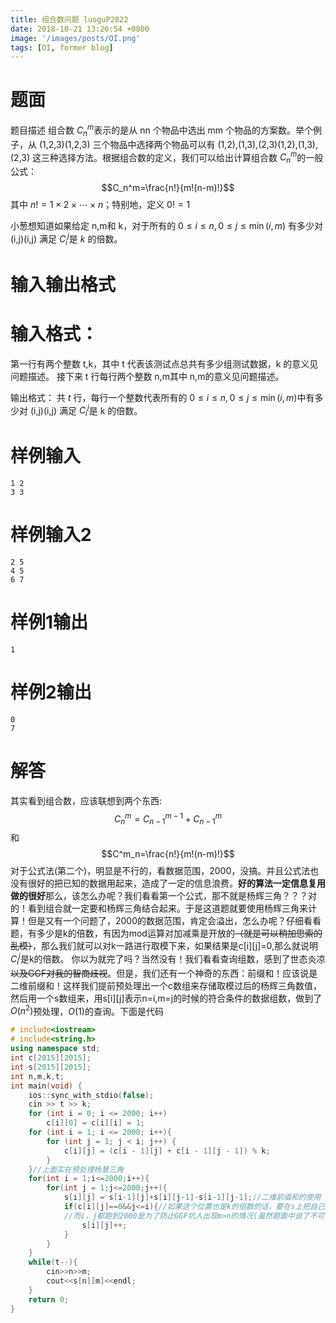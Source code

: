 ```yaml
---
title: 组合数问题 luoguP2822
date: 2018-10-21 13:26:54 +0800
image: '/images/posts/OI.png'
tags: [OI, former blog]
---
```


# 题面
题目描述
组合数 $C_n^m$
​	  表示的是从 nn 个物品中选出 mm 个物品的方案数。举个例子，从 (1,2,3)(1,2,3) 三个物品中选择两个物品可以有 (1,2),(1,3),(2,3)(1,2),(1,3),(2,3) 这三种选择方法。根据组合数的定义，我们可以给出计算组合数 $C_n^m$的一般公式：
$$C_n^m=\frac{n!}{m!(n-m)!}$$
其中 $n!=1\times2\times\cdots\times n$；特别地，定义 $0!=1$

小葱想知道如果给定 n,m和 k，对于所有的 $0\leq i\leq n,0\leq j\leq \min \left ( i, m \right )$ 有多少对 (i,j)(i,j) 满足 $C_i^j$是 $k$ 的倍数。
# 输入输出格式
#  输入格式：
第一行有两个整数 t,k，其中 t 代表该测试点总共有多少组测试数据，k 的意义见问题描述。
接下来 t 行每行两个整数 n,m其中 n,m的意义见问题描述。

输出格式：
共 $t$ 行，每行一个整数代表所有的 $0\leq i\leq n,0\leq j\leq \min \left ( i, m \right )$中有多少对 (i,j)(i,j) 满足 $C_i^j$是 k 的倍数。
# 样例输入
```
1 2
3 3
```
# 样例输入2
```
2 5
4 5
6 7
```
# 样例1输出
```
1
```
# 样例2输出
```
0
7
```
# 解答
其实看到组合数，应该联想到两个东西:$$C^m_n=C^{m-1}_{n-1}+C^{m}_{n-1}$$
和$$C^m_n=\frac{n!}{m!(n-m)!}$$
对于公式法(第二个)，明显是不行的，看数据范围，2000，没搞。并且公式法也没有很好的把已知的数据用起来，造成了一定的信息浪费。**好的算法一定信息复用做的很好**那么，该怎么办呢？我们看看第一个公式，那不就是杨辉三角？？？对的！看到组合就一定要和杨辉三角结合起来。于是这道题就要使用杨辉三角来计算！但是又有一个问题了，2000的数据范围，肯定会溢出，怎么办呢？仔细看看题，有多少是k的倍数，有因为mod运算对加减乘是开放的~~（就是可以稍加思索的乱模）~~，那么我们就可以对k一路进行取模下来，如果结果是c[i][j]=0,那么就说明$C_i^j$是k的倍数。
你以为就完了吗？当然没有！我们看看查询组数，感到了世态炎凉~~以及GGF对我的智商歧视~~。但是，我们还有一个神奇的东西：前缀和！应该说是二维前缀和！这样我们提前预处理出一个c数组来存储取模过后的杨辉三角数值，然后用一个s数组来，用s[i][j]表示n=i,m=j的时候的符合条件的数据组数，做到了$O(n^2)$预处理，$O(1)$的查询。下面是代码
```cpp
# include<iostream>
# include<string.h>
using namespace std;
int c[2015][2015];
int s[2015][2015];
int n,m,k,t;
int main(void) {
    ios::sync_with_stdio(false);
    cin >> t >> k;
    for (int i = 0; i <= 2000; i++)
        c[i][0] = c[i][i] = 1;
    for (int i = 1; i <= 2000; i++){
        for (int j = 1; j < i; j++) {
            c[i][j] = (c[i - 1][j] + c[i - 1][j - 1]) % k;
        }
    }//上面实在预处理杨慧三角
    for(int i = 1;i<=2000;i++){
        for(int j = 1;j<=2000;j++){
            s[i][j] = s[i-1][j]+s[i][j-1]-s[i-1][j-1];//二维前缀和的使用
            if(c[i][j]==0&&j<=i){//如果这个位置也是k的倍数的话，要在s上把自己加上去，注意，j<=i,不然就是没有计算过，肯定是0，这样的话就会出错。
            //而i，j都跑到2000是为了防止GGF坑人出现m>n的情况(虽然题面中说了不可能)，反正不这么写就不对
                s[i][j]++;
            }
        }
    }
    while(t--){
        cin>>n>>m;
        cout<<s[n][m]<<endl;
    }
    return 0;
}
```